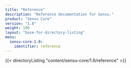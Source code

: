 ```yaml
---
title: "Reference"
description: "Reference documentation for Sensu."
product: "Sensu Core"
version: "1.8"
weight: 100
layout: "base-for-directory-listing"
menu:
  sensu-core-1.8:
    identifier: reference
---
```


{{< directoryListing "content/sensu-core/1.8/reference" >}}
